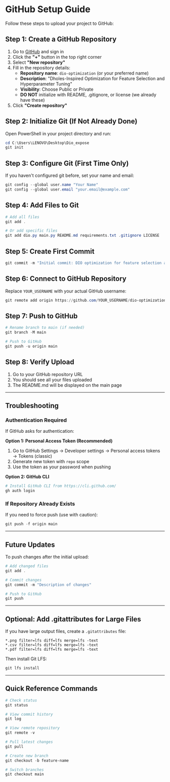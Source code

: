 # GitHub Setup Guide

Follow these steps to upload your project to GitHub:

## Step 1: Create a GitHub Repository

1. Go to [GitHub](https://github.com) and sign in
2. Click the **"+"** button in the top right corner
3. Select **"New repository"**
4. Fill in the repository details:
   - **Repository name**: `dio-optimization` (or your preferred name)
   - **Description**: "Dholes-Inspired Optimization for Feature Selection and Hyperparameter Tuning"
   - **Visibility**: Choose Public or Private
   - **DO NOT** initialize with README, .gitignore, or license (we already have these)
5. Click **"Create repository"**

## Step 2: Initialize Git (If Not Already Done)

Open PowerShell in your project directory and run:

```powershell
cd C:\Users\LENOVO\Desktop\Dio_expose
git init
```

## Step 3: Configure Git (First Time Only)

If you haven't configured git before, set your name and email:

```powershell
git config --global user.name "Your Name"
git config --global user.email "your.email@example.com"
```

## Step 4: Add Files to Git

```powershell
# Add all files
git add .

# Or add specific files
git add dio.py main.py README.md requirements.txt .gitignore LICENSE
```

## Step 5: Create First Commit

```powershell
git commit -m "Initial commit: DIO optimization for feature selection and hyperparameter tuning"
```

## Step 6: Connect to GitHub Repository

Replace `YOUR_USERNAME` with your actual GitHub username:

```powershell
git remote add origin https://github.com/YOUR_USERNAME/dio-optimization.git
```

## Step 7: Push to GitHub

```powershell
# Rename branch to main (if needed)
git branch -M main

# Push to GitHub
git push -u origin main
```

## Step 8: Verify Upload

1. Go to your GitHub repository URL
2. You should see all your files uploaded
3. The README.md will be displayed on the main page

---

## Troubleshooting

### Authentication Required

If GitHub asks for authentication:

**Option 1: Personal Access Token (Recommended)**
1. Go to GitHub Settings → Developer settings → Personal access tokens → Tokens (classic)
2. Generate new token with `repo` scope
3. Use the token as your password when pushing

**Option 2: GitHub CLI**
```powershell
# Install GitHub CLI from https://cli.github.com/
gh auth login
```

### If Repository Already Exists

If you need to force push (use with caution):
```powershell
git push -f origin main
```

---

## Future Updates

To push changes after the initial upload:

```powershell
# Add changed files
git add .

# Commit changes
git commit -m "Description of changes"

# Push to GitHub
git push
```

---

## Optional: Add .gitattributes for Large Files

If you have large output files, create a `.gitattributes` file:

```
*.png filter=lfs diff=lfs merge=lfs -text
*.csv filter=lfs diff=lfs merge=lfs -text
*.pdf filter=lfs diff=lfs merge=lfs -text
```

Then install Git LFS:
```powershell
git lfs install
```

---

## Quick Reference Commands

```powershell
# Check status
git status

# View commit history
git log

# View remote repository
git remote -v

# Pull latest changes
git pull

# Create new branch
git checkout -b feature-name

# Switch branches
git checkout main
```
